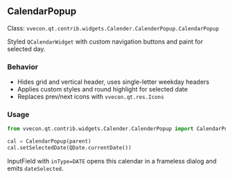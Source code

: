 ## CalendarPopup

Class: `vvecon.qt.contrib.widgets.Calender.CalenderPopup.CalendarPopup`

Styled `QCalendarWidget` with custom navigation buttons and paint for selected day.

### Behavior
- Hides grid and vertical header, uses single-letter weekday headers
- Applies custom styles and round highlight for selected date
- Replaces prev/next icons with `vvecon.qt.res.Icons`

### Usage
```python
from vvecon.qt.contrib.widgets.Calender.CalenderPopup import CalendarPopup

cal = CalendarPopup(parent)
cal.setSelectedDate(QDate.currentDate())
```

InputField with `inType=DATE` opens this calendar in a frameless dialog and emits `dateSelected`.


